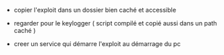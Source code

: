 - copier l'exploit dans un dossier bien caché et accessible

- regarder pour le keylogger ( script compilé et copié aussi dans un path caché )
- creer un service qui démarre l'exploit au démarrage du pc
